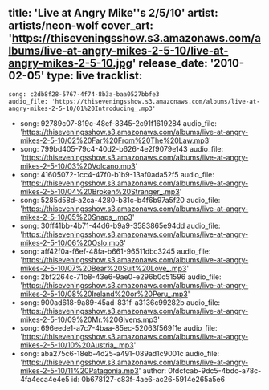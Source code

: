 title: 'Live at Angry Mike''s 2/5/10'
artist: artists/neon-wolf
cover_art: 'https://thiseveningsshow.s3.amazonaws.com/albums/live-at-angry-mikes-2-5-10/live-at-angry-mikes-2-5-10.jpg'
release_date: '2010-02-05'
type: live
tracklist:
  -
    song: c2db8f28-5767-4f74-8b3a-baa0527bbfe3
    audio_file: 'https://thiseveningsshow.s3.amazonaws.com/albums/live-at-angry-mikes-2-5-10/01%20Introducing_.mp3'
  -
    song: 92789c07-819c-48ef-8345-2c91f1619284
    audio_file: 'https://thiseveningsshow.s3.amazonaws.com/albums/live-at-angry-mikes-2-5-10/02%20Far%20From%20The%20Law.mp3'
  -
    song: 799bd405-79c4-40d2-b626-4e2f9079e143
    audio_file: 'https://thiseveningsshow.s3.amazonaws.com/albums/live-at-angry-mikes-2-5-10/03%20Volcano.mp3'
  -
    song: 41605072-1cc4-47f0-b1b9-13af0ada52f5
    audio_file: 'https://thiseveningsshow.s3.amazonaws.com/albums/live-at-angry-mikes-2-5-10/04%20Broken%20Stranger_.mp3'
  -
    song: 5285d58d-a2ca-4280-b31c-b4f6b97a5f20
    audio_file: 'https://thiseveningsshow.s3.amazonaws.com/albums/live-at-angry-mikes-2-5-10/05%20Snaps_.mp3'
  -
    song: 30ff41bb-4b71-44d6-b9a9-3583865e94dd
    audio_file: 'https://thiseveningsshow.s3.amazonaws.com/albums/live-at-angry-mikes-2-5-10/06%20Oslo.mp3'
  -
    song: aff42f0a-f6ef-48fa-b661-96511dbc3245
    audio_file: 'https://thiseveningsshow.s3.amazonaws.com/albums/live-at-angry-mikes-2-5-10/07%20Bear%20Suit%20Love_.mp3'
  -
    song: 2bf2264c-71b8-43e6-9ae0-e296b0c51596
    audio_file: 'https://thiseveningsshow.s3.amazonaws.com/albums/live-at-angry-mikes-2-5-10/08%20Ireland%20or%20Peru_.mp3'
  -
    song: 900ad618-9a89-45ad-831f-a3136c99282b
    audio_file: 'https://thiseveningsshow.s3.amazonaws.com/albums/live-at-angry-mikes-2-5-10/09%20Mr.%20Givens.mp3'
  -
    song: 696eede1-a7c7-4baa-85ec-52063f569f1e
    audio_file: 'https://thiseveningsshow.s3.amazonaws.com/albums/live-at-angry-mikes-2-5-10/10%20Austria_.mp3'
  -
    song: aba275c6-18eb-4d25-a491-089ad1c9001c
    audio_file: 'https://thiseveningsshow.s3.amazonaws.com/albums/live-at-angry-mikes-2-5-10/11%20Patagonia.mp3'
author: 0fdcfcab-9dc5-4bdc-a78c-4fa4eca4e4e5
id: 0b678127-c83f-4ae6-ac26-5914e265a5e6
